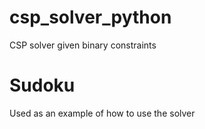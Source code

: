 # csp_solver_python
CSP solver given binary constraints

# Sudoku
Used as an example of how to use the solver
